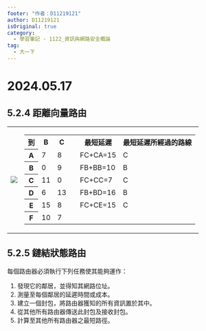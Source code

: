 ```yaml
---
footer: "作者：D11219121"
author: D11219121
isOriginal: true
category:
  - 學習筆記 - 1122_資訊與網路安全概論
tag:
  - 大一下
---
```


# 2024.05.17

## 5.2.4 距離向量路由

<table>
  <tbody><tr>
    <td><img src="/studing/information-and-network-security/2024.05.17/0.png" /></td>
    <td><table><tbody>
        <tr>
          <th>到</th>
          <th>B</th>
          <th>C</th>
          <th rowspan="6"></th>
          <th>最短延遲</th>
          <th>最短延遲所經過的路線</th>
        </tr>
        <tr>
          <th>A</th>
          <td>7</td>
          <td>8</td>
          <td>FC+CA=15</td>
          <td>C</td>
        </tr>
        <tr>
          <th>B</th>
          <td>0</td>
          <td>9</td>
          <td>FB+BB=10</td>
          <td>B</td>
        </tr>
        <tr>
          <th>C</th>
          <td>11</td>
          <td>0</td>
          <td>FC+CC=7</td>
          <td>C</td>
        </tr>
        <tr>
          <th>D</th>
          <td>6</td>
          <td>13</td>
          <td>FB+BD=16</td>
          <td>B</td>
        </tr>
        <tr>
          <th>E</th>
          <td>15</td>
          <td>8</td>
          <td>FC+CE=15</td>
          <td>C</td>
        </tr>
        <tr>
          <th>F</th>
          <td>10</td>
          <td>7</td>
          <td colspan="3"></td>
        </tr>
    </tbody></table></td>
  </tr></tbody>
</table>

## 5.2.5 鏈結狀態路由

每個路由器必須執行下列任務使其能夠運作：

1. 發現它的鄰居，並得知其網路位址。
2. 測量至每個鄰居的延遲時間或成本。
3. 建立一個封包，將路由器獲知的所有資訊置於其中。
4. 從其他所有路由器傳送此封包及接收封包。
5. 計算至其他所有路由器之最短路徑。
